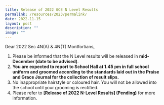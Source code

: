 ```yaml
---
title: Release of 2022 GCE N Level Results
permalink: /resources/2023/permalink/
date: 2022-11-15
layout: post
description: ""
image: ""
---
```

Dear 2022 Sec 4N(A) & 4N(T) Montfortians,

1. Please be informed that the N Level results will be released in **mid-December (date to be advised)**. 
2. **You are expected to report to School Hall at 1.45 pm in full school uniform and groomed according to the standards laid out in the Praise and Grace Journal for the collection of result slips.**
3. No inappropriate hairstyle or coloured hair. You will not be allowed into the school until your grooming is rectified.
4. Please refer to **[Release of 2022 N-Level Results] (Pending)** for more information.